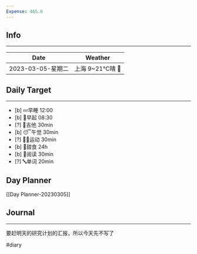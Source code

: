 ```yaml
---
Expense: 465.6
---
```

## Info
***
| Date              | Weather         |
| ----------------- | --------------- |
| 2023-03-05-星期二 | 上海 9~21℃晴 🔆 | 



## Daily Target 
***
- [b] 💤早睡   12:00
- [b] 🌅早起    08:30
- [?] 🎵吉他    30min
- [b] 😴午觉    30min
- [?] 🏃‍♀️运动    30min  
- [b] 🚫甜食    24h
- [b] 📖阅读    30min
- [?] 🔤单词    20min    


## Day Planner
[[Day Planner-20230305]]


##  Journal
***
要赶明天的研究计划的汇报，所以今天先不写了



#diary